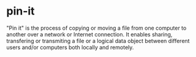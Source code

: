 # pin-it
"Pin it" is the process of copying or moving a file from one computer to another over a network or Internet connection. It enables sharing, transfering or transmiting a file or a logical data object between different users and/or computers both locally and remotely.

